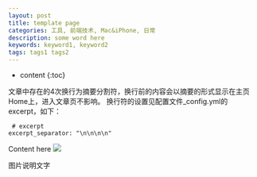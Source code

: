 ```yaml
---
layout: post
title: template page
categories: 工具, 前端技术, Mac&iPhone, 日常
description: some word here
keywords: keyword1, keyword2
tags: tags1 tags2
---
```

* content
{:toc}
<div class="postImg" style="background-image:url(http://ovl1kjv88.bkt.clouddn.com/media/)"></div>
文章中存在的4次换行为摘要分割符，换行前的内容会以摘要的形式显示在主页Home上，进入文章页不影响。
换行符的设置见配置文件_config.yml的 excerpt，如下：

```
 # excerpt
excerpt_separator: "\n\n\n\n"
```



Content here
![](http://ovl1kjv88.bkt.clouddn.com/media/500_wKgFVVouJNqActSbAAT4kOIJ6RM247.jpg-width_700)
<p class="img-instructions">图片说明文字</p>


